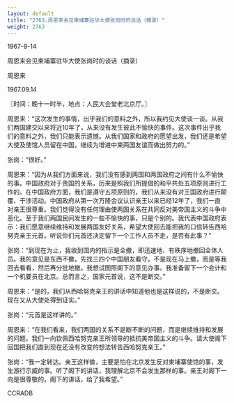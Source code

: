 ```yaml
---
layout: default
title: "2763.周恩来会见柬埔寨驻华大使张岗时的谈话（摘录）"
weight: 2763
---
```


1967-9-14

周恩来会见柬埔寨驻华大使张岗时的谈话（摘录）

周恩来

1967.09.14

〖时间：晚十一时半，地点：人民大会堂老北京厅。〗

周恩来：“这次发生的事情，出乎我们的意料之外，所以我约见大使谈一谈。从我们两国建交以来将近10年了，从来没有发生彼此不愉快的事件。这次事件出乎我们的意料之外，我们只能表示遗憾。从我们国家和政府的愿望出发，我们还是希望大使及使馆人员留在中国，继续为增进中柬两国友谊而做出努力的。”

张岗：“很好。”

周恩来：“因为从我们方面来说，我们没有感到两国和两国政府之间有什么不愉快的事。中国政府对于贵国的关系，历来是照我们所提倡的和平共处五项原则进行工作的。在中国政府方面，我们是遵守五项原则的，我们从来没有对王国政府进行颠覆、干涉活动。中国政府从第一次万隆会议认识亲王以来已经12年了，我们一直对亲王很尊重。我们觉得没有任何理由使两国关系在共同反对美帝国主义的斗争中恶化。至于我们两国民间发生的一些不愉快的事，只是个别的。我代表中国政府表示：我们愿意继续维持和发展两国友好关系，希望大使回去能把我的口信转告西哈努克亲王元首。听说你们元首还决定留下一个工作人员不走，是否有此事？”

张岗：“到现在为止，我收到国内的指示是全撤，即迅速地、有秩序地撤回全体人员。我的意见是东西不撤，先找三四个中国朋友看守，不是现在马上撤，而是等我回去看看，然后再分批地撤。我想试图照阁下的意见办事。我准备留下一个会计和一个机要员在北京。总而言之，国家元首说，这不是断交。”

周恩来：“是的，我们从西哈努克亲王的讲话中知道他也是这样说的，不是断交。现在又从大使处得到证实。”

张岗：“元首是这样讲的。”

周恩来：“在我们看来，我们两国的关系不是断不断的问题，而是继续维持和发展的问题。我们一向钦佩西哈努克亲王所领导的抵抗美帝国主义的斗争。请大使阁下回国把我们直到现在还没有改变的想法转告西哈努克亲王。”

张岗：“我一定转达。亲王这样做，主要是怕在北京发生反对柬埔寨使馆的事，发生游行示威的事。听了阁下的讲话，我理解北京不会发生那样的事。亲王对阁下一向是很尊敬的，阁下的讲话，给了我希望。”

CCRADB

